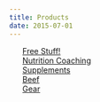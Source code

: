 ```yaml
---
title: Products
date: 2015-07-01
---
```


<style>
.expando {
  display: none;
}
.expando:target {
  display: block;
}
</style>

<ul style="list-style-type: none">
    <li>
        <a href="#freebies">Free Stuff!</a>
    </li>
    <li>
        <a href="#services">Nutrition Coaching</a>
    </li>
    <li>
        <a href="#supplements">Supplements</a>
    </li>
    <li>
        <a href="#beef">Beef</a>
    </li>
    <li>
        <a href="#gear">Gear</a>
    </li>
</ul>

<!-- Hidden Sections -->

<div class="expando" id="freebies">
    <h3>Freebies</h3>
    <ul style="list-style-type: none">
      <!--
      <li>
          <img src="{{ site.baseurl }}/images/icon_instagram.webp" style="float: right; margin-left: 1%; width: 15%; height: auto">
          <strong>Community</strong>
          <br>
          Developing a community for support and social health is a foundational part of Kombat Kitchen. We have a group chat on Instagram that allows for easy sharing progress and motivational pictures as well as to interact with other people and as questions freely.
          <br>
          There are also several other benefits to participating in the group chat:
          <ul>
            <li>Early and exclusive access to YouTube and Podcast content</li>
            <li>Priority responses to Q&As</li>
            <li>Priority notification of new products, services, and discount codes</li>
          </ul>
          If interested:
          <br>
          <br>
          <a class="btn" href="https://instagram.com/savagezen">Message me on Instagram</a>
          <br>
          <hr>
      </li>
      -->
      <li>
        <img src="{{ site.baseurl }}/images/icon_castbox.webp" style="float: right; margin-left: 1%; width: 30%; height: auto">
        <strong>Kombat Kitchen Podcast</strong>
        <br>
        The Kombat Kitchen Podcast features informative "mini-pods" in the realm of animal-based nutrition and combat sports as well as full length interviews with radical and influential people I've encountered (ranging from mental health professionals to other  nutrition enthusiasts to high performance athletes). 
        <br>
        <br>
        Listen On:<br><br>
        <a class="btn" href="https://spoti.fi/2RKZ8AC">Spotify</a> <a class="btn" a href="https://bit.ly/3cA11tz">Google Podcasts</a> <a title="Limited episode availability" class="btn" href="https://bit.ly/2G23sIZ">CastBox</a> <a class="btn" href="https://bit.ly/32vBZrw">YouTube</a>
        <br>
        <hr>
      </li>
      <li>
          <img src="{{ site.baseurl }}/images/cover_youth.webp" style="width: 15%; height: auto; float: right; margin-left: 1%">
          <strong>30 Day Challenge:  Youth / Parent</strong>
          <br>
          Nutrition, fitness, mental health, and community all wrapped in one for children of all ages. These programs are age specific (8 and under, 9 - 14 years old, and 15+ years old). Parental participation is required and each program is an excellent starting point for adults as well!
          <br>
          <br>
          <a class="btn" href="https://docs.google.com/document/d/1sd2nnWdQCKCc66bG1GoKjWA9kHngXTLKJ8bCrnG7dtA/edit?usp=sharing">View</a>
          <br>
          <hr>
      </li>
      <li>
          <img src="{{ site.baseurl }}/images/cover_white.webp" style="width: 15%; height: auto; float: right; margin-left: 1%">
          <strong>30 Day Challenge:  White Belt Level</strong>
          <br>
          The introduction, the original, the foundational 30 day challenge to improving your health. Research backed, evidence based e-book complete with nutrition and lifestyle recommendations to support metabolic, social, mental, and physical health.
          <br>
          <br>
          <a class="btn" href="https://docs.google.com/document/d/1rwU6oyvDzk_ICVtzExTlSZmlxq_feasBF9Z4AVinUUw/edit?usp=sharing">View</a>
          <br>
          <hr>
      </li>
      <li>
          <img src="{{ site.baseurl }}/images/cover_blue.webp" style="width: 15%; height: auto; float: right; margin-left: 1%">
          <strong>30 Day Challenge:  Blue Belt Level</strong>
          <br>
          Continuing where the White Belt program leaves off, we further our education towards improved health and performance by focusing on protein, water, and Vitamin D for the next 30 days.
          <br>
          <br>
          <a class="btn" href="https://docs.google.com/document/d/1_nduWXNqr5tbXSJgN9cYa6Og-PcE9JM3aiidwTLyy2o/edit?usp=sharing">View</a>
          <br>
          <hr>
      </li>
      <li>
          <img src="{{ site.baseurl }}/images/cover_purple.webp" style="width: 15%; height: auto; float: right; margin-left: 1%">
          <strong>30 Day Challenge:  Purple Belt Level</strong>
          <br>
          In this installment of the Kombat Kitchen we focus on further increasing protein intake, exclusive benefits of animal protein, pros and cons of dairy, general physical preparedness, sport specific training, beef liver, mindfulness, and gratitude. At 24 pages and 140 references, this is the most comprehensive volume in the series yet!
          <br>
          <br>
          <a class="btn" href="https://docs.google.com/document/d/1xc_yCmlJi0rAbMSN-IP4JThtys9UVW2y5653V68Jg9o/edit?usp=sharing">View</a>
          <br>
          <hr>
      </li>
      <li>
          <img src="{{ site.baseurl }}/images/cover_carnivorekickstart.webp" style="width: 15%; height: auto; float: right; margin-left: 1%">
          <strong>Carnivore Kickstart:  A Resource Guide</strong>
          <br>
          <i>Curious about a carnivore(ish) or meat-based diet?  This resource guide will answer basic questions and point you in the right direction including:  who to follow on social media, websites and information resources, as well as 30-day and other challenge guides.</i>
          <br>
          <br>
          <a class="btn" href="https://docs.google.com/document/d/1tDuv_yazW-gmbkTh99mGFC0fQxcT-BZIhXB8x8YQHOU/edit?usp=sharing">View</a>
          <br>
          <hr>
      </li>
    </ul>
</div>

<div class="expando" id="services">
    <ul style="list-style-type: none">
        <li>
            <strong>Nutrition Coaching</strong>
            <br>
            <br>
            One-on-one individual nutrition coaching that is goal agnostic.  I can help you get active no matter what shape you're in, take your athletic performance to the next level, lose fat with out feeling deprived so that you can crush anxiety and stress, achieve new levels of vitality and training, ditch the magazine workouts and crash diets for good, and feel like food is your friend not the enemy.
            <br>
            <code>$20 / 30 minutes</code> via video chat or in-person.  Schedule regular appointments or ala-carte as needed!
            <br>
            <br>
            <a class="btn" href="https://square.site/book/L3P6Z8QPJYRTQ/kombat-kitchen">Book Now</a>
            <hr>
        </li>
        <li>
            <strong>Single Email / Text Consultation</strong>
            <br>
            <br>
            Got a question about lab work, conflicting research, a nagging minor issue, or just looking for a balanced meal plan?  Send me an email with your questions and I'll reply with a detailed, evidence-based response including all referenced materials and guidance to provide a thorough understanding of the topic at hand.
            <br>
            <code>$10 each</code>  Please send inquiries to <a href="mailto:austin.haedicke@gmail.com">austin.haedicke@gmail.com</a>.
            <br>
            <br>
            <a class="btn" href="https://square.site/book/L3P6Z8QPJYRTQ/kombat-kitchen">Book Now</a>
            <hr>
        </li>
        <li>
            <strong>Referral Program</strong>
            <br>
            <br>
            Got a success story, friend, family member, or significant other who would benefit from nutrition coaching?  If you are an active coaching client and want to refer someone to my services, just have them notify me that they were referred by your <code>first and last name (e.g. John Smith)</code>.  You'll both receive a one-time $10 coupon for any coaching service.  Enter the coupon <code>firstandlastname (e.g. johnsmith)</code> at checkout after booking a service.
            <br>
            <br>
            <a class="btn" href="https://square.site/book/L3P6Z8QPJYRTQ/kombat-kitchen">Book Now</a>
            <hr>
        </li>
    </ul>
</div>

<div class="expando" id="supplements">
    <h3>Supplements</h3>
    <ul style="list-style-type: none">
        <li>
            <strong>Heart & Soil Supplements</strong>
            <br>
            <img src="{{ site.baseurl}}/images/icon_heartandsoil5.webp" style="float: right; width: 40%; height: auto; margin-left: 1%">
            <br>
            Freeze dried beef organ supplements made from grass-fed, grass-finished, <a href="https://heartandsoil.co/pages/land-regeneration">regeneratively raised cattle</a> that provide <a href="https://heartandsoil.co/pages/nose-to-tail">nose-to-tail nutrition</a> on the go and on the run.  Beef organs provide a range of benefits from improving athletic performance and libido, to immune and digestive function, to joint health and mood.  <code>Save 10%</code> with the code <code>savagezen10</code>.
            <br>
            <br>
            <a class="btn" title="10% off code: savagezen10" href="https://heartandsoil.co">Shop Now</a>
            <hr>
        </li>
        <li>
            <strong>Native Natural Personal Care Products</strong>
            <br>
            <img src="{{ site.baseurl }}/images/icon_native.webp" style="float: right; width: 30%; height: auto; margin-left: 1%">
            <br>
            Native offers natural personal care products (toothpaste, deodorant, body wash) that are <a href="">free from harmful chemicals, smell great, and actually work</a>.  We all know some "natural" products deliver less than admirable results.  Not so with Native!  Get a <code>free mini-deodorant</code> with your order by using the link below.
            <br>
            <br>
            <a class="btn" title="FREE mini deodorant with your order" href="https://refer.nativecos.com/x/VDhq73">Shop Now</a>
            <hr>
        </li>
        <li>
            <strong>Redmond Real Salt (and Electrolytes)</strong>
            <br>
            <img src="{{ site.baseurl }}/images/icon_redmond.webp" style="float: right; width: 30%; height: auto; margin-left: 1%">
            <br>
            Redmond makes one of the purest American mined salts that has one of the <a href="">highest, most diverse trace mineral profiles</a>.  They also sell an <a href="">electrolyte supplement</a>s made with their great salt.  Get <code>15% off</code> with code <code>savaegzen</code>.
            <br>
            <br>
            <a class="btn" title="15% off code: savagezen" href="https://shop.redmond.life?afmc=savagezen">Shop Now</a>
            <hr>
        </li>
        <!--
        <li>
            <strong>Flyby Electrolytes</strong>
            <br>
            <img src="{{ site.baseurl }}/images/icon_flyby.webp" style="float: right; width: 30%; height: auto; margin-left: 1%">
            <br>
            Flyby offers a great tasting, all-natural electrolyte supplement that is about 3x as concentrated as commercial sport's drinks at about half the cost.  The powder mix contains no fillers and no extra "vitamins", just the electrolytes you want and need.  Best of all, it's low sodium, so you can add salt as your training or the weather demands.
            <br>
            <br>
            <a class="btn" title="save $25 using this link" href="https://www.flyby.co/?rfsn=4562479.acaf32">Shop Now</a>
            <hr>
        </li>
        -->
    </ul>
</div>

<div class="expando" id="beef">
    <h3>Beef</h3>
    <ul style="list-style-type: none">
        <li>
        <strong>Tru Beef</strong>
        <br>
        <img src="{{ site.baseurl}}/images/icon_trubeef.webp" style="float: right; width: 40%; height: auto; margin-left: 1%">
        <br>
        Tru Beef provides grass-fed, pasture-raised beef that is 100% USDA certified organic and certified humane; and utilizes sustainable, <a href="https://truorganicbeef.com/pages/trubeef-is-carbon-neutral">carbon-neutral</a> farming practices.  They are also part of the Global Animal Partnership.  <code>Save $25 off your first order</code>, <code>10% off subsequent orders</code>, and get <code>2 lbs of FREE ground beef</code> using the code: <code>savageaen25</code>.
        <br>
        <br>
        <a class="btn" title="save $25 with code: savagezen25" href="https://truorganicbeef.com/?rfsn=5175794.fe9668">Shop Now</a>
        </li>
    </ul>
</div>

<div class="expando" id="gear">
    <h3>Gear</h3>
    <ul style="list-style-type: none">
        <li>
            <strong>Submission Shark Apparel</strong>
            <br>
            <img src="{{ site.baseurl }}/images/icon_submissionshark.webp" style="float: right; width: 30%; height: auto; margin-left: 1%">
            <br>
            Get uniquely designed no-gi spats, rash guards, and t-shirts from a brand that supports and tells the stories of every day jiu jitsu practitioners.  They have also featured campaigns such as donating <code>$10 of every order towards combating domestic violence</code>.  Even better, you <code>save 10%</code> with the code <code>savagezen</code>.
            <br>
            <br>
            <a class="btn" title="10% off code: savagezen" href="https://submissionshark.com?sca_ref=417099.F7Jdvw3jHp">Show Now</a>
            <hr>
        </li>
        <li>
            <strong>Not Dead Yet Apparel</strong>
            <br>
            <img src="{{ site.baseurl }}/images/icon_ndya.webp" style="float: right; width: 30%; height: auto; margin-left: 1%">
            <br>
            Sadly, human trafficking is one of the fastest growing, most profitable businesses in the world.  Fortunately, there is something you can do about it and you can get some sweet fight gear while you're at it.  NDYA's <a href="">Freedom Fighter</a> line donates a percentage of profits to <a href="https://www.traffick911.com/">Traffic911</a>.  <code>Save 10%</code> with code <code>SAVAGEZEN</code>.
            <br>
            <br>
            <a class="btn" title="10% off code: SAVAGEZEN" href="https://notdeadyetapparel.com/collections/hoodies-and-raglans-2">Shop Now</a>
            <hr>
        </li>
    </ul>
</div>
